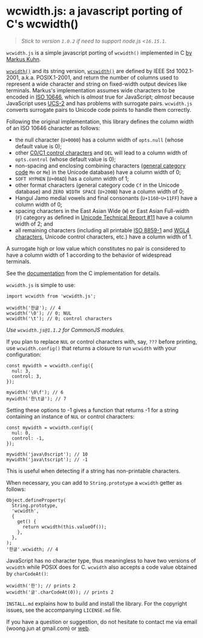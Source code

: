 wcwidth.js: a javascript porting of C's wcwidth()
=================================================

> _Stick to version `1.0.2` if need to support node.js <`16.15.1`._

`wcwidth.js` is a simple javascript porting of `wcwidth()` implemented in C
[by Markus Kuhn](http://www.cl.cam.ac.uk/~mgk25/ucs/wcwidth.c).

[`wcwidth()`](http://www.opengroup.org/onlinepubs/007904975/functions/wcwidth.html)
and its string version,
[`wcswidth()`](http://www.opengroup.org/onlinepubs/007904975/functions/wcswidth.html)
are defined by IEEE Std 1002.1-2001, a.k.a. POSIX.1-2001, and return the number
of columns used to represent a wide character and string on fixed-width output
devices like terminals. Markus's implementation assumes wide characters to be
encoded in [ISO 10646](http://en.wikipedia.org/wiki/Universal_Character_Set),
which is _almost_ true for JavaScript; _almost_ because JavaScript uses
[UCS-2](http://en.wikipedia.org/wiki/UTF-16) and has problems with surrogate
pairs. `wcwidth.js` converts surrogate pairs to Unicode code points to handle
them correctly.

Following the original implementation, this library defines the column width of
an ISO 10646 character as follows:

- the null character (`U+0000`) has a column width of `opts.null` (whose
  default value is 0);
- other
  [C0/C1 control characters](http://en.wikipedia.org/wiki/C0_and_C1_control_codes)
  and `DEL` will lead to a column width of `opts.control` (whose default value
  is 0);
- non-spacing and enclosing combining characters
  ([general category code](http://www.unicode.org/reports/tr44/#GC_Values_Table)
  `Mn` or `Me`) in the Unicode database) have a column width of 0;
- `SOFT HYPHEN` (`U+00AD`) has a column width of 1;
- other format characters (general category code `Cf` in the Unicode database)
  and `ZERO WIDTH SPACE` (`U+200B`) have a column width of 0;
- Hangul Jamo medial vowels and final consonants (`U+1160`-`U+11FF`) have a
  column width of 0;
- spacing characters in the East Asian Wide (`W`) or East Asian Full-width
  (`F`) category as defined in
  [Unicode Technical Report #11](http://www.unicode.org/reports/tr11/) have a
  column width of 2; and
- all remaining characters (including all printable
  [ISO 8859-1](http://en.wikipedia.org/wiki/ISO/IEC_8859-1) and
  [WGL4 characters](http://en.wikipedia.org/wiki/Windows_Glyph_List_4), Unicode
  control characters, etc.) have a column width of 1.

A surrogate high or low value which constitutes no pair is considered to have a
column width of 1 according to the behavior of widespread terminals.

See the
[documentation](https://github.com/mycoboco/wcwidth.js/blob/master/doc/index.md)
from the C implementation for details.

`wcwidth.js` is simple to use:

    import wcwidth from 'wcwidth.js';

    wcwidth('한글'); // 4
    wcwidth('\0'); // 0; NUL
    wcwidth('\t'); // 0; control characters

*Use `wcwidth.js@1.1.2` for CommonJS modules.*

If you plan to replace `NUL` or control characters with, say, `???` before
printing, use `wcwidth.config()` that returns a closure to run `wcwidth` with
your configuration:

    const mywidth = wcwidth.config({
      nul: 3,
      control: 3,
    });

    mywidth('\0\f'); // 6
    mywidth('한\t글'); // 7

Setting these options to -1 gives a function that returns -1 for a string
containing an instance of `NUL` or control characters:

    const mywidth = wcwidth.config({
      nul: 0,
      control: -1,
    });

    mywidth('java\0script'); // 10
    mywidth('java\tscript'); // -1

This is useful when detecting if a string has non-printable characters.

When necessary, you can add to `String.prototype` a `wcwidth` getter as follows:

    Object.defineProperty(
      String.prototype,
      'wcwidth',
      {
        get() {
          return wcwidth(this.valueOf());
        },
      },
    );
    '한글'.wcwidth; // 4

JavaScript has no character type, thus meaningless to have two versions of
`wcwidth` while POSIX does for C. `wcwidth` also accepts a code value obtained
by `charCodeAt()`:

    wcwidth('한'); // prints 2
    wcwidth('글'.charCodeAt(0)); // prints 2

`INSTALL.md` explains how to build and install the library. For the copyright
issues, see the accompanying `LICENSE.md` file.

If you have a question or suggestion, do not hesitate to contact me via email
(woong.jun at gmail.com) or [web](http://code.woong.org/).
